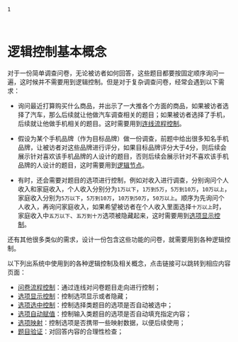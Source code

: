```index
1
```
```tag

```
```summary

```
# 逻辑控制基本概念

对于一份简单调查问卷，无论被访者如何回答，这些题目都要按固定顺序询问一遍，这时候并不需要用到逻辑控制。但是对于复杂调查问卷，经常会遇到以下需求：

+ 询问最近打算购买什么商品，并出示了一大推各个方面的商品，如果被访者选择了汽车，那么后续就让他做汽车调查相关的题目；如果被访者选择了手机，后续就让他做手机相关的题目。这时需要用到[连线流程控制](./flow.md#连线)。

+ 假设为某个手机品牌（作为目标品牌）做一份调查，前题中给出很多知名手机品牌，让被访者对这些品牌进行评分，如果目标品牌评分大于4分，则后续会展示针对喜欢该手机品牌的人设计的题目，否则后续会展示针对不喜欢该手机品牌的人设计的题目，这时需要用到[逻辑节点](./flow.md#逻辑节点)。

+ 有时，还会需要对题目的选项进行控制，例如对收入进行调查，分别询问个人收入和家庭收入，个人收入分别分为`1万以下`，`1万到5万`，`5万到10万`，`10万以上`，家庭收入分别为`5万以下`，`5万到10万`，`10万到50万`，`50万以上`。顺序为先询问个人收入，再询问家庭收入，如果希望被访者在个人收入里面选择`十万以上`时，家庭收入中`五万以下`、`五万到十万`选项被隐藏起来，这时需要用到[选项显示控制](./opt-display.md)。

还有其他很多类似的需求，设计一份包含这些功能的问卷，就需要用到各种逻辑控制。

以下列出系统中使用到的各种逻辑控制及相关概念，点击链接可以跳转到相应内容页面：

+ [问卷流程控制](./flow.md)：通过连线对问卷题目走向进行控制；
+ [选项显示控制](./opt-display.md)：控制选项显示或者隐藏；
+ [选项选中控制](./opt-auto-select.md)：控制选择类题目的选项是否自动被选中；
+ [选项自动赋值](./opt-auto-input.md)：控制输入类题目的选项是否自动填充指定内容；
+ [选项映射](./option-mapping.md)：控制选项是否携带一些映射数据，以便后续使用；
+ [题目验证](./validation.md)：对回答内容的合理性检查；
